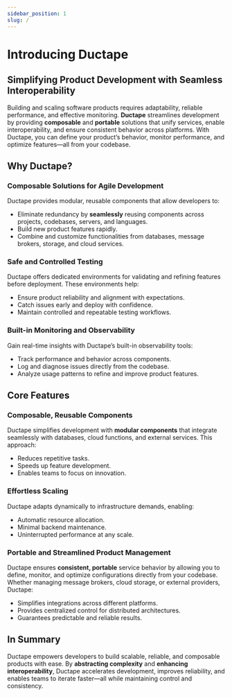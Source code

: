 ```yaml
---
sidebar_position: 1
slug: /
---
```


# Introducing Ductape  

## **Simplifying Product Development with Seamless Interoperability**  

Building and scaling software products requires adaptability, reliable performance, and effective monitoring. **Ductape** streamlines development by providing **composable** and **portable** solutions that unify services, enable interoperability, and ensure consistent behavior across platforms. With Ductape, you can define your product’s behavior, monitor performance, and optimize features—all from your codebase.  

## **Why Ductape?**  

### **Composable Solutions for Agile Development**  
Ductape provides modular, reusable components that allow developers to: 
- Eliminate redundancy by **seamlessly** reusing components across projects, codebases, servers, and languages.  
- Build new product features rapidly.  
- Combine and customize functionalities from databases, message brokers, storage, and cloud services.  


### **Safe and Controlled Testing**  
Ductape offers dedicated environments for validating and refining features before deployment. These environments help:  
- Ensure product reliability and alignment with expectations.  
- Catch issues early and deploy with confidence.  
- Maintain controlled and repeatable testing workflows.  

### **Built-in Monitoring and Observability**  
Gain real-time insights with Ductape’s built-in observability tools:  
- Track performance and behavior across components.  
- Log and diagnose issues directly from the codebase.  
- Analyze usage patterns to refine and improve product features.  

## **Core Features**  

### **Composable, Reusable Components**  
Ductape simplifies development with **modular components** that integrate seamlessly with databases, cloud functions, and external services. This approach:  
- Reduces repetitive tasks.  
- Speeds up feature development.  
- Enables teams to focus on innovation.  

### **Effortless Scaling**  
Ductape adapts dynamically to infrastructure demands, enabling:  
- Automatic resource allocation.  
- Minimal backend maintenance.  
- Uninterrupted performance at any scale.  

### **Portable and Streamlined Product Management**  
Ductape ensures **consistent, portable** service behavior by allowing you to define, monitor, and optimize configurations directly from your codebase. Whether managing message brokers, cloud storage, or external providers, Ductape:  
- Simplifies integrations across different platforms.  
- Provides centralized control for distributed architectures.  
- Guarantees predictable and reliable results.  

## **In Summary**  
Ductape empowers developers to build scalable, reliable, and composable products with ease. By **abstracting complexity** and **enhancing interoperability**, Ductape accelerates development, improves reliability, and enables teams to iterate faster—all while maintaining control and consistency.  